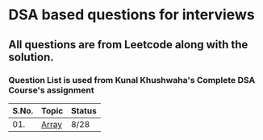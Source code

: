 # DSA based questions for interviews
## All questions are from Leetcode along with the solution.
### Question List is used from Kunal Khushwaha's Complete DSA Course's assignment

| S.No. | Topic | Status |
|---|--------------|-----|
|01. | [Array](https://github.com/geeky01adarsh/DSA-Interview-Questions/tree/main/Arrays) | 8/28 |
